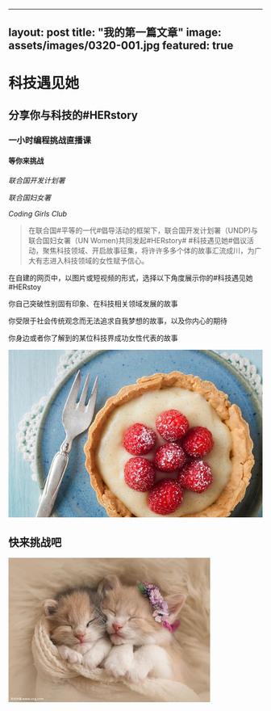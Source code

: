

---
layout: post
title:  "我的第一篇文章"
image: assets/images/0320-001.jpg
featured: true
---

# 科技遇见她

## 分享你与科技的#HERstory

### 一小时编程挑战直播课

#### 等你来挑战

_联合国开发计划署_

_联合国妇女署_

_Coding Girls Club_

> 在联合国#平等的一代#倡导活动的框架下，联合国开发计划署（UNDP)与联合国妇女署（UN Women)共同发起#HERstory# #科技遇见她#倡议活动，聚焦科技领域、开启故事征集，将许许多多个体的故事汇流成川，为广大有志进入科技领域的女性赋予信心。

在自建的网页中，以图片或短视频的形式，选择以下角度展示你的#科技遇见她#HERstoy

你自己突破性别固有印象、在科技相关领域发展的故事

你受限于社会传统观念而无法追求自我梦想的故事，以及你内心的期待

你身边或者你了解到的某位科技界成功女性代表的故事

![002](../assets/images/0319-002.jpg)

## 快来挑战吧

![003](../assets/images/0319-003.jpg)

